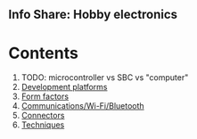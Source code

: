 ## Info Share: Hobby electronics
<!----------------------------------------------------------------------------->

# Contents
<!----------------------------------------------------------------------------->
1. TODO: microcontroller vs SBC vs "computer"
1. [Development platforms](DevPlatforms.md)
1. [Form factors](FormFactors.md)
1. [Communications/Wi-Fi/Bluetooth](FormFactors.md)
1. [Connectors](Connectors.md)
1. [Techniques](Techniques.md)
